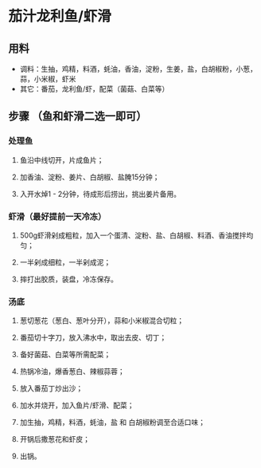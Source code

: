 # 茄汁龙利鱼/虾滑

## 用料

- 调料：生抽，鸡精，料酒，蚝油，香油，淀粉，生姜，盐，白胡椒粉，小葱，蒜，小米椒，虾米
- 其它：番茄，龙利鱼/虾，配菜（菌菇、白菜等）

## 步骤 （鱼和虾滑二选一即可）

### 处理鱼

1. 鱼沿中线切开，片成鱼片；

2. 加香油、淀粉、姜片、白胡椒、盐腌15分钟；

3. 入开水焯1 - 2分钟，待成形后捞出，挑出姜片备用。

### 虾滑（最好提前一天冷冻）

1. 500g虾滑剁成粗粒，加入一个蛋清、淀粉、盐、白胡椒、料酒、香油搅拌均匀；

2. 一半剁成细粒，一半剁成泥；

3. 摔打出胶质，装盘，冷冻保存。

### 汤底

1. 葱切葱花（葱白、葱叶分开），蒜和小米椒混合切粒；

2. 番茄切十字刀，放入沸水中，取出去皮、切丁；

3. 备好菌菇、白菜等所需配菜；

4. 热锅冷油，爆香葱白、辣椒蒜蓉；

5. 放入番茄丁炒出沙；

6. 加水并烧开，加入鱼片/虾滑、配菜；

7. 加生抽，鸡精，料酒，蚝油，盐 和 白胡椒粉调至合适口味；

8. 开锅后撒葱花和虾皮；

9. 出锅。
